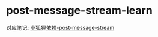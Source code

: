 # post-message-stream-learn

对应笔记: [小狐狸依赖-post-message-stream](https://note.niubishanshan.top/web3/metamask-learn/%E5%B0%8F%E7%8B%90%E7%8B%B8%E4%BE%9D%E8%B5%96-post-message-stream/)
